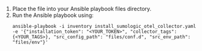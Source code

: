 1. Place the file into your Ansible playbook files directory.
2. Run the Ansible playbook using:
    ```
    ansible-playbook -i inventory install_sumologic_otel_collector.yaml       -e '{"installation_token": "<YOUR_TOKEN>", "collector_tags": {<YOUR_TAGS>}, "src_config_path": "files/conf.d", "src_env_path": "files/env"}'
    ```
